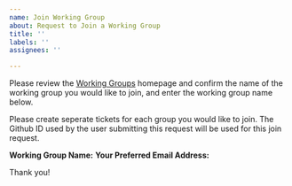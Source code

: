 ```yaml
---
name: Join Working Group
about: Request to Join a Working Group
title: ''
labels: ''
assignees: ''

---
```


Please review the [Working Groups](https://github.com/ModernAppsNinja/Projects/tree/master/WorkingGroups) homepage and confirm the name of the working group you would like to join, and enter the working group name below. 

Please create seperate tickets for each group you would like to join. The Github ID used by the user submitting this request will be used for this join request.

**Working Group Name:**
**Your Preferred Email Address:**


Thank you!
